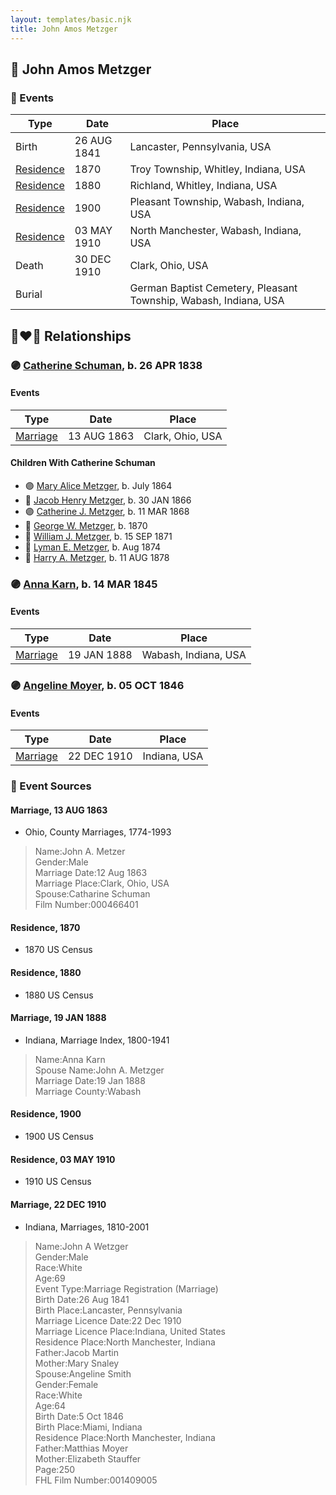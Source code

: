 ```yaml
---
layout: templates/basic.njk
title: John Amos Metzger
---
```

## 🔵 John Amos Metzger

### 📆 Events

Type | Date | Place
------ | ------ | ------
Birth | 26 AUG 1841 | Lancaster, Pennsylvania, USA
[Residence](#event-480833d5-4a32-4886-84e8-69e29dde721c) | 1870 | Troy Township, Whitley, Indiana, USA
[Residence](#event-478a7b52-d229-42ce-8c17-4723f1f05ac9) | 1880 | Richland, Whitley, Indiana, USA
[Residence](#event-5184f2d2-6f42-4299-9948-123b55954c01) | 1900 | Pleasant Township, Wabash, Indiana, USA
[Residence](#event-dac946b4-e59f-426f-860d-4e6e01b328a0) | 03 MAY 1910 | North Manchester, Wabash, Indiana, USA
Death | 30 DEC 1910 | Clark, Ohio, USA
Burial |  | German Baptist Cemetery, Pleasant Township, Wabash, Indiana, USA

## 👩‍❤️‍👨 Relationships

### 🟣 [Catherine Schuman](/people/3/39599940), b. 26 APR 1838

#### Events

Type | Date | Place
------ | ------ | ------
[Marriage](#event-b2accc6a-e749-4506-ab9b-3f1fe4d5e57e) | 13 AUG 1863 | Clark, Ohio, USA
#### Children With Catherine Schuman
* 🟣 [Mary Alice Metzger](/people/3/36824832), b. July 1864
* 🔵 [Jacob Henry Metzger](/people/1/13773745), b. 30 JAN 1866
* 🟣 [Catherine J. Metzger](/people/6/62700864), b. 11 MAR 1868
* 🔵 [George W. Metzger](/people/7/79949048), b. 1870
* 🔵 [William J. Metzger](/people/2/26066694), b. 15 SEP 1871
* 🔵 [Lyman E. Metzger](/people/7/77568223), b. Aug 1874
* 🔵 [Harry A. Metzger](/people/5/51617487), b. 11 AUG 1878
### 🟣 [Anna Karn](/people/1/1146467), b. 14 MAR 1845

#### Events

Type | Date | Place
------ | ------ | ------
[Marriage](#event-61b6a485-0575-4ac8-b4e7-97e6145976ee) | 19 JAN 1888 | Wabash, Indiana, USA
### 🟣 [Angeline Moyer](/people/6/62824036), b. 05 OCT 1846

#### Events

Type | Date | Place
------ | ------ | ------
[Marriage](#event-f6e00cb2-61e2-4bcb-a6fa-15781286be6f) | 22 DEC 1910 | Indiana, USA
### 📰 Event Sources

#### <a id="event-b2accc6a-e749-4506-ab9b-3f1fe4d5e57e"></a> Marriage, 13 AUG 1863
* Ohio, County Marriages, 1774-1993
>   
  > Name:John A. Metzer  
  > Gender:Male  
  > Marriage Date:12 Aug 1863  
  > Marriage Place:Clark, Ohio, USA  
  > Spouse:Catharine Schuman  
  > Film Number:000466401

#### <a id="event-480833d5-4a32-4886-84e8-69e29dde721c"></a> Residence, 1870
* 1870 US Census

#### <a id="event-478a7b52-d229-42ce-8c17-4723f1f05ac9"></a> Residence, 1880
* 1880 US Census

#### <a id="event-61b6a485-0575-4ac8-b4e7-97e6145976ee"></a> Marriage, 19 JAN 1888
* Indiana, Marriage Index, 1800-1941
>   
  > Name:Anna Karn  
  > Spouse Name:John A. Metzger  
  > Marriage Date:19 Jan 1888  
  > Marriage County:Wabash

#### <a id="event-5184f2d2-6f42-4299-9948-123b55954c01"></a> Residence, 1900
* 1900 US Census

#### <a id="event-dac946b4-e59f-426f-860d-4e6e01b328a0"></a> Residence, 03 MAY 1910
* 1910 US Census

#### <a id="event-f6e00cb2-61e2-4bcb-a6fa-15781286be6f"></a> Marriage, 22 DEC 1910
* Indiana, Marriages, 1810-2001
>   
  > Name:John A Wetzger  
  > Gender:Male  
  > Race:White  
  > Age:69  
  > Event Type:Marriage Registration (Marriage)  
  > Birth Date:26 Aug 1841  
  > Birth Place:Lancaster, Pennsylvania  
  > Marriage Licence Date:22 Dec 1910  
  > Marriage Licence Place:Indiana, United States  
  > Residence Place:North Manchester, Indiana  
  > Father:Jacob Martin  
  > Mother:Mary Snaley  
  > Spouse:Angeline Smith  
  > Gender:Female  
  > Race:White  
  > Age:64  
  > Birth Date:5 Oct 1846  
  > Birth Place:Miami, Indiana  
  > Residence Place:North Manchester, Indiana  
  > Father:Matthias Moyer  
  > Mother:Elizabeth Stauffer  
  > Page:250  
  > FHL Film Number:001409005